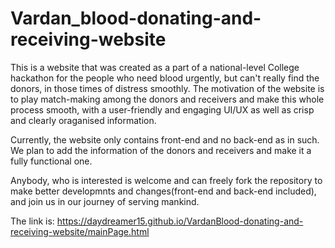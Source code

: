 # Vardan_blood-donating-and-receiving-website
This is a website that was created as a part of a national-level College hackathon for the people who need blood urgently, but can't really find the donors, in those times of distress smoothly. The motivation of the website is to play match-making among the donors and receivers and make this whole process smooth, with a user-friendly and engaging UI/UX as well as crisp and clearly oraganised information.


Currently, the website only contains front-end and no back-end as in such. We plan to add the information of the donors and receivers and make it a fully functional one.


Anybody, who is interested is welcome and can freely fork the repository to make better developmnts and changes(front-end and back-end included), and join us in our journey of serving mankind.


The link is: https://daydreamer15.github.io/VardanBlood-donating-and-receiving-website/mainPage.html
